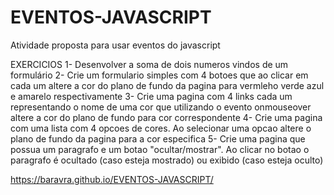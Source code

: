 # EVENTOS-JAVASCRIPT
Atividade proposta para usar eventos do javascript


EXERCICIOS
1- Desenvolver a soma de dois numeros vindos de um formulário
2- Crie um formulario simples com 4 botoes que ao clicar em cada um altere a cor do plano de fundo da pagina para vermleho verde azul e amarelo respectivamente
3- Crie uma pagina com 4 links cada um representando o nome de uma cor que utilizando o evento onmouseover altere a cor do plano de fundo para cor correspondente
4- Crie uma pagina com uma lista com 4 opcoes de cores. Ao selecionar uma opcao altere o plano de fundo da pagina para a cor especifica
5- Crie uma pagina que possua um paragrafo e um botao "ocultar/mostrar". Ao clicar no botao o paragrafo é ocultado (caso esteja mostrado) ou exibido (caso esteja oculto)


https://baravra.github.io/EVENTOS-JAVASCRIPT/
